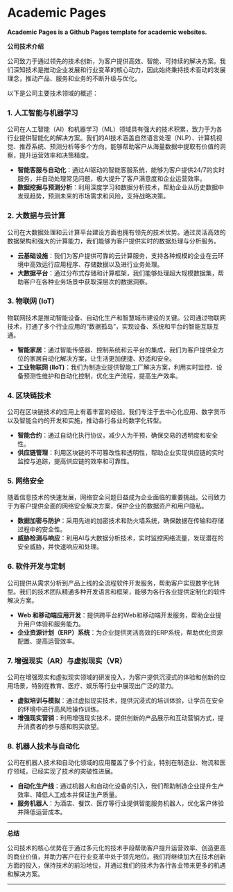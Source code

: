 # Academic Pages
**Academic Pages is a Github Pages template for academic websites.**


**公司技术介绍**

公司致力于通过领先的技术创新，为客户提供高效、智能、可持续的解决方案。我们深知技术是推动企业发展和行业变革的核心动力，因此始终秉持技术驱动的发展理念，推动产品、服务和业务的不断升级与优化。

以下是公司主要技术领域的概述：

### 1. **人工智能与机器学习**
公司在人工智能（AI）和机器学习（ML）领域具有强大的技术积累，致力于为各行业提供智能化的解决方案。我们的AI技术涵盖自然语言处理（NLP）、计算机视觉、推荐系统、预测分析等多个方向，能够帮助客户从海量数据中提取有价值的洞察，提升运营效率和决策精度。

- **智能客服与自动化**：通过AI驱动的智能客服系统，能够为客户提供24/7的实时服务，并自动处理常见问题，极大提升了客户满意度和企业运营效率。
- **数据挖掘与预测分析**：利用深度学习和数据分析技术，帮助企业从历史数据中发现趋势，预测未来的市场需求和风险，支持战略决策。
  
### 2. **大数据与云计算**
公司在大数据处理和云计算平台建设方面也拥有领先的技术优势。通过灵活高效的数据架构和强大的计算能力，我们能够为客户提供实时的数据处理与分析服务。

- **云基础设施**：我们为客户提供可靠的云计算服务，支持各种规模的企业在云环境中高效运行应用程序、存储数据以及进行业务处理。
- **大数据平台**：通过分布式存储和计算框架，我们能够处理超大规模数据集，帮助客户在各种业务场景中获取深层次的数据洞察。

### 3. **物联网 (IoT)**
物联网技术是推动智能设备、自动化生产和智慧城市建设的关键。公司通过物联网技术，打通了多个行业应用的“数据孤岛”，实现设备、系统和平台的智能互联互通。

- **智能家居**：通过智能传感器、控制系统和云平台的集成，我们为客户提供全方位的家居自动化解决方案，让生活更加便捷、舒适和安全。
- **工业物联网 (IIoT)**：我们为制造业提供智能工厂解决方案，利用实时监控、设备预测性维护和自动化控制，优化生产流程，提高生产效率。

### 4. **区块链技术**
公司在区块链技术的应用上有着丰富的经验。我们专注于去中心化应用、数字货币以及智能合约的开发和实施，推动各行各业的数字化转型。

- **智能合约**：通过自动化执行协议，减少人为干预，确保交易的透明度和安全性。
- **供应链管理**：利用区块链的不可篡改性和透明性，帮助企业实现供应链的实时监控与追踪，提高供应链的效率和可靠性。

### 5. **网络安全**
随着信息技术的快速发展，网络安全问题日益成为企业面临的重要挑战。公司致力于为客户提供全面的网络安全解决方案，保护企业的数据资产和用户隐私。

- **数据加密与防护**：采用先进的加密技术和防火墙系统，确保数据在传输和存储过程中的安全性。
- **威胁检测与响应**：利用AI与大数据分析技术，实时监控网络流量，发现潜在的安全威胁，并快速响应和处理。

### 6. **软件开发与定制**
公司提供从需求分析到产品上线的全流程软件开发服务，帮助客户实现数字化转型。我们的技术团队精通多种开发语言和框架，能够为各行各业提供定制化的软件解决方案。

- **Web 和移动端应用开发**：提供跨平台的Web和移动端开发服务，帮助企业提升用户体验和服务能力。
- **企业资源计划（ERP）系统**：为企业提供灵活高效的ERP系统，帮助优化资源配置、提高运营效率。

### 7. **增强现实（AR）与虚拟现实（VR）**
公司在增强现实和虚拟现实领域的研发投入，为客户提供沉浸式的体验和创新的应用场景，特别在教育、医疗、娱乐等行业中展现出广泛的潜力。

- **虚拟培训与模拟**：通过虚拟现实技术，提供沉浸式的培训体验，让学员在安全的环境中进行高风险操作训练。
- **增强现实营销**：利用增强现实技术，提供创新的产品展示和互动营销方式，提升消费者的参与感和购买欲望。

### 8. **机器人技术与自动化**
公司在机器人技术和自动化领域的应用覆盖了多个行业，特别在制造业、物流和医疗领域，已经实现了技术的突破性进展。

- **自动化生产线**：通过机器人和自动化设备的引入，我们帮助制造企业提升生产效率、降低人工成本并保证生产质量。
- **服务机器人**：为酒店、餐饮、医疗等行业提供智能服务机器人，优化客户体验并降低运营成本。

---

**总结**

公司技术的核心优势在于通过多元化的技术手段帮助客户提升运营效率、创造更高的商业价值，并助力客户在行业变革中处于领先地位。我们将继续加大在技术创新方面的投入，保持技术的前沿地位，并通过我们的技术为各行各业带来更多的机遇和解决方案。

---
<div align="center">
    

</div>
